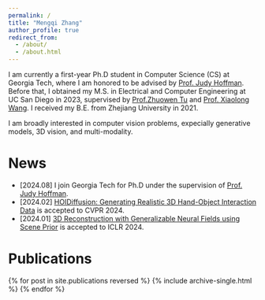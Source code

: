 ```yaml
---
permalink: /
title: "Mengqi Zhang"
author_profile: true
redirect_from: 
  - /about/
  - /about.html
---
```

I am currently a first-year Ph.D student in Computer Science (CS) at Georgia Tech, where I am honored to be advised by [Prof. Judy Hoffman](https://faculty.cc.gatech.edu/~judy/). Before that, I obtained my M.S. in Electrical and Computer Engineering at UC San Diego in 2023, supervised by [Prof.Zhuowen Tu](https://pages.ucsd.edu/~ztu/) and [Prof. Xiaolong Wang](https://xiaolonw.github.io). I received my B.E. from Zhejiang University in 2021.

I am broadly interested in computer vision problems, expecially generative models, 3D vision, and multi-modality.

<h1 class="page__title">News</h1>

- \[2024.08\] I join Georgia Tech for Ph.D under the supervision of [Prof. Judy Hoffman](<(https://faculty.cc.gatech.edu/~judy/)>).
- \[2024.02\] [HOIDiffusion: Generating Realistic 3D Hand-Object Interaction Data](https://github.com/Mq-Zhang1/HOIDiffusion) is accepted to CVPR 2024.
- \[2024.01\] [3D Reconstruction with Generalizable Neural Fields using Scene Prior](https://oasisyang.github.io/neural-prior/) is accepted to ICLR 2024.

<h1 class="page__title">Publications</h1>

{% for post in site.publications reversed %}
{% include archive-single.html %}
{% endfor %}



